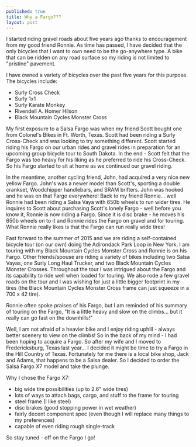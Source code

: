 ```yaml
---
published: true
title: Why a Fargo???
layout: post
---
```

I started riding gravel roads about five years ago thanks to encouragement from my good friend Ronnie. As time has passed, I have decided that the only bicycles that I want to own need to be the go-anywhere type. A bike that can be ridden on any road surface so my riding is not limited to "pristine" pavement.

I have owned a variety of bicycles over the past five years for this purpose. The bicycles include: 
- Surly Cross Check  
- Surly 1x1  
- Surly Karate Monkey  
- Rivendell A. Homer Hilson  
- Black Mountain Cycles Monster Cross 

My first exposure to a Salsa Fargo was when my friend Scott bought one from Colonel's Bikes in Ft. Worth, Texas. Scott had been riding a Surly Cross-Check and was looking to try something different. Scott started riding his Fargo on our urban rides and gravel rides in preparation for an upcoming group bicycle tour to South Dakota. In the end - Scott felt that the Fargo was too heavy for his liking as he preferred to ride his Cross-Check. So his Fargo started to sit at home as we continued our gravel riding.

In the meantime, another cycling friend, John, had acquired a very nice new yellow Fargo. John's was a newer model than Scott's, sporting a double crankset, Woodchipper handlebars, and SRAM brifters. John was hooked and he was on that Fargo everywhere! Back to my friend Ronnie... well Ronnie had been riding a Salsa Vaya with 650b wheels to run wider tires. He inquires to Scott about purchasing Scott's lonely Fargo - well before you know it, Ronnie is now riding a Fargo. Since it is disc brake - he moves his 650b wheels on to it and Ronnie rides the Fargo on gravel and for touring. What Ronnie really likes is that the Fargo can run really wide tires!

Fast forward to the summer of 2015 and we are riding a self-contained bicycle tour (on our own) doing the Adirondack Park Loop in New York. I am touring with my Black Mountain Cycles Monster Cross and Ronnie is on his Fargo. Other friends/spouse are riding a variety of bikes including  two Salsa Vayas, one Surly Long Haul Trucker, and two Black Mountain Cycles Monster Crosses. Throughout the tour I was intrigued about the Fargo and its capability to ride well when loaded for touring. We also rode a few gravel roads on the tour and I was wishing for just a little bigger footprint in my tires (the Black Mountain Cycles Monster Cross frame can just squeeze in a 700 x 42 tire).

Ronnie often spoke praises of his Fargo, but I am reminded of his summary of touring on the Fargo, "It is a little heavy and slow on the climbs... but it really can go fast on the downhills!"

Well, I am not afraid of a heavier bike and I enjoy riding uphill - always better scenery to view on the climbs! So in the back of my mind - I had been hoping to acquire a Fargo. So after my wife and I moved to Fredericksburg, Texas last year... I decided it might be time to try a Fargo in the Hill Country of Texas. Fortunately for me there is a local bike shop, Jack and Adams, that happens to be a Salsa dealer. So I decided to order the Salsa Fargo X7 model and take the plunge.

Why I chose the Fargo X7:   
- big wide tire possibilities (up to 2.6" wide tires)   
- lots of ways to attach bags, cargo, and stuff to the frame for touring   
- steel frame (I like steel)   
- disc brakes (good stopping power in wet weather)   
- fairly decent component spec (even though I will replace many things to my preferences)  
- capable of even riding rough single-track   

So stay tuned - off on the Fargo I go!